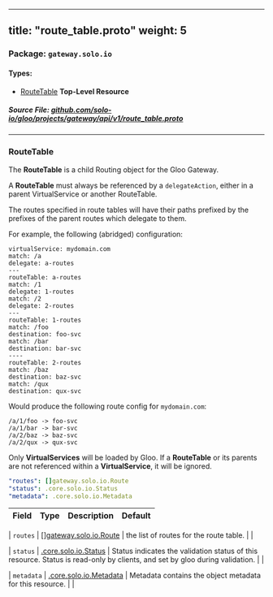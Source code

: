 
---
title: "route_table.proto"
weight: 5
---

<!-- Code generated by solo-kit. DO NOT EDIT. -->


### Package: `gateway.solo.io` 
#### Types:


- [RouteTable](#routetable) **Top-Level Resource**
  



##### Source File: [github.com/solo-io/gloo/projects/gateway/api/v1/route_table.proto](https://github.com/solo-io/gloo/blob/master/projects/gateway/api/v1/route_table.proto)





---
### RouteTable

 
The **RouteTable** is a child Routing object for the Gloo Gateway.

A **RouteTable** must always be referenced by a `delegateAction`, either
in a parent VirtualService or another RouteTable.

The routes specified in route tables will have their paths prefixed by the prefixes of the
parent routes which delegate to them.

For example, the following (abridged) configuration:

```
virtualService: mydomain.com
match: /a
delegate: a-routes
---
routeTable: a-routes
match: /1
delegate: 1-routes
match: /2
delegate: 2-routes
---
routeTable: 1-routes
match: /foo
destination: foo-svc
match: /bar
destination: bar-svc
----
routeTable: 2-routes
match: /baz
destination: baz-svc
match: /qux
destination: qux-svc

```

Would produce the following route config for `mydomain.com`:

```
/a/1/foo -> foo-svc
/a/1/bar -> bar-svc
/a/2/baz -> baz-svc
/a/2/qux -> qux-svc

```

Only **VirtualServices** will be loaded by Gloo. If a **RouteTable** or its parents are not
referenced within a **VirtualService**, it will be ignored.

```yaml
"routes": []gateway.solo.io.Route
"status": .core.solo.io.Status
"metadata": .core.solo.io.Metadata

```

| Field | Type | Description | Default |
| ----- | ---- | ----------- |----------- | 



| `routes` | [[]gateway.solo.io.Route](../virtual_service.proto.sk#route) |  the list of routes for the route table.  |  |



| `status` | [.core.solo.io.Status](../../../../../../solo-kit/api/v1/status.proto.sk#status) |  Status indicates the validation status of this resource. Status is read-only by clients, and set by gloo during validation.  |  |



| `metadata` | [.core.solo.io.Metadata](../../../../../../solo-kit/api/v1/metadata.proto.sk#metadata) |  Metadata contains the object metadata for this resource.  |  |





<!-- Start of HubSpot Embed Code -->
<script type="text/javascript" id="hs-script-loader" async defer src="//js.hs-scripts.com/5130874.js"></script>
<!-- End of HubSpot Embed Code -->
